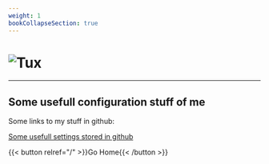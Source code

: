 ```yaml
---
weight: 1
bookCollapseSection: true
---
```


# ![Tux](/images/sleepy_tux_small.png)

---

## Some usefull configuration stuff of me

Some links to my stuff in github:

[Some usefull settings stored in github](https://github.com/zilux/diverse_settings)

{{< button relref="/" >}}Go Home{{< /button >}}
